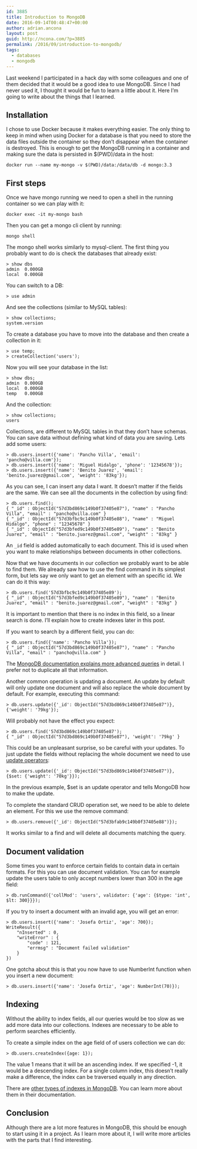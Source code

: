```yaml
---
id: 3885
title: Introduction to MongoDB
date: 2016-09-14T00:48:47+00:00
author: adrian.ancona
layout: post
guid: http://ncona.com/?p=3885
permalink: /2016/09/introduction-to-mongodb/
tags:
  - databases
  - mongodb
---
```

Last weekend I participated in a hack day with some colleagues and one of them decided that it would be a good idea to use MongoDB. Since I had never used it, I thought it would be fun to learn a little about it. Here I&#8217;m going to write about the things that I learned.

## Installation

I chose to use Docker because it makes everything easier. The only thing to keep in mind when using Docker for a database is that you need to store the data files outside the container so they don&#8217;t disappear when the container is destroyed. This is enough to get the MongoDB running in a container and making sure the data is persisted in $(PWD)/data in the host:

```
docker run --name my-mongo -v $(PWD)/data:/data/db -d mongo:3.3
```

## First steps

Once we have mongo running we need to open a shell in the running container so we can play with it:

<!--more-->

```
docker exec -it my-mongo bash
```

Then you can get a mongo cli client by running:

```
mongo shell
```

The mongo shell works similarly to mysql-client. The first thing you probably want to do is check the databases that already exist:

```
> show dbs
admin  0.000GB
local  0.000GB
```

You can switch to a DB:

```
> use admin
```

And see the collections (similar to MySQL tables):

```
> show collections;
system.version
```

To create a database you have to move into the database and then create a collection in it:

```
> use temp;
> createCollection('users');
```

Now you will see your database in the list:

```
> show dbs;
admin  0.000GB
local  0.000GB
temp   0.000GB
```

And the collection:

```
> show collections;
users
```

Collections, are different to MySQL tables in that they don&#8217;t have schemas. You can save data without defining what kind of data you are saving. Lets add some users:

```
> db.users.insert({'name': 'Pancho Villa', 'email': 'pancho@villa.com'});
> db.users.insert({'name': 'Miguel Hidalgo', 'phone': '12345678'});
> db.users.insert({'name': 'Benito Juarez', 'email': 'benito.juarez@gmail.com', 'weight': '83kg'});
```

As you can see, I can insert any data I want. It doesn&#8217;t matter if the fields are the same. We can see all the documents in the collection by using find:

```
> db.users.find();
{ "_id" : ObjectId("57d3bd869c149b0f37405e87"), "name" : "Pancho Villa", "email" : "pancho@villa.com" }
{ "_id" : ObjectId("57d3bfbc9c149b0f37405e88"), "name" : "Miguel Hidalgo", "phone" : "12345678" }
{ "_id" : ObjectId("57d3bfed9c149b0f37405e89"), "name" : "Benito Juarez", "email" : "benito.juarez@gmail.com", "weight" : "83kg" }
```

An `_id` field is added automatically to each document. This id is used when you want to make relationships between documents in other collections.

Now that we have documents in our collection we probably want to be able to find them. We already saw how to use the find command in its simplest form, but lets say we only want to get an element with an specific id. We can do it this way:

```
> db.users.find('57d3bfbc9c149b0f37405e89');
{ "_id" : ObjectId("57d3bfed9c149b0f37405e89"), "name" : "Benito Juarez", "email" : "benito.juarez@gmail.com", "weight" : "83kg" }
```

It is important to mention that there is no index in this field, so a linear search is done. I&#8217;ll explain how to create indexes later in this post.

If you want to search by a different field, you can do:

```
> db.users.find({'name': 'Pancho Villa'});
{ "_id" : ObjectId("57d3bd869c149b0f37405e87"), "name" : "Pancho Villa", "email" : "pancho@villa.com" }
```

The [MongoDB documentation explains more advanced queries](https://docs.mongodb.com/manual/tutorial/query-documents/) in detail. I prefer not to duplicate all that information.

Another common operation is updating a document. An update by default will only update one document and will also replace the whole document by default. For example, executing this command:

```
> db.users.update({'_id': ObjectId("57d3bd869c149b0f37405e87")}, {'weight': '79kg'});
```

Will probably not have the effect you expect:

```
> db.users.find('57d3bd869c149b0f37405e87');
{ "_id" : ObjectId("57d3bd869c149b0f37405e87"), 'weight': '79kg' }
```

This could be an unpleasant surprise, so be careful with your updates. To just update the fields without replacing the whole document we need to use [update operators](https://docs.mongodb.com/manual/reference/operator/update/):

```
> db.users.update({'_id': ObjectId("57d3bd869c149b0f37405e87")}, {$set: {'weight': '70kg'}});
```

In the previous example, $set is an update operator and tells MongoDB how to make the update.

To complete the standard CRUD operation set, we need to be able to delete an element. For this we use the remove command:

```
> db.users.remove({'_id': ObjectId("57d3bfab9c149b0f37405e88")});
```

It works similar to a find and will delete all documents matching the query.

## Document validation

Some times you want to enforce certain fields to contain data in certain formats. For this you can use document validation. You can for example update the users table to only accept numbers lower than 300 in the age field:

```
> db.runCommand({'collMod': 'users', validator: {'age': {$type: 'int', $lt: 300}}});
```

If you try to insert a document with an invalid age, you will get an error:

```
> db.users.insert({'name': 'Josefa Ortiz', 'age': 700});
WriteResult({
    "nInserted" : 0,
    "writeError" : {
        "code" : 121,
        "errmsg" : "Document failed validation"
    }
})
```

One gotcha about this is that you now have to use NumberInt function when you insert a new document:

```
> db.users.insert({'name': 'Josefa Ortiz', 'age': NumberInt(70)});
```

## Indexing

Without the ability to index fields, all our queries would be too slow as we add more data into our collections. Indexes are necessary to be able to perform searches efficiently.

To create a simple index on the age field of of users collection we can do:

```
> db.users.createIndex({age: 1});
```

The value 1 means that it will be an ascending index. If we specified -1, it would be a descending index. For a single column index, this doesn&#8217;t really make a difference, the index can be traversed equally in any direction.

There are [other types of indexes in MongoDB](https://docs.mongodb.com/manual/indexes/). You can learn more about them in their documentation.

## Conclusion

Although there are a lot more features in MongoDB, this should be enough to start using it in a project. As I learn more about it, I will write more articles with the parts that I find interesting.
